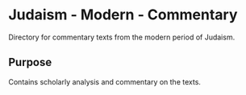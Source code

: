 # Judaism - Modern - Commentary

Directory for commentary texts from the modern period of Judaism.

## Purpose
Contains scholarly analysis and commentary on the texts.
